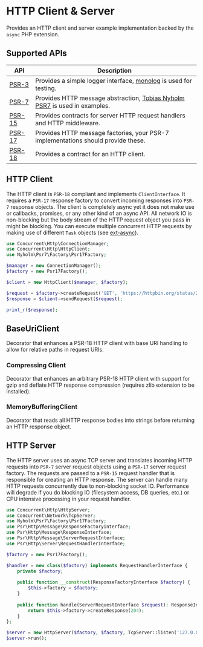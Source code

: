 # HTTP Client & Server

Provides an HTTP client and server example implementation backed by the `async` PHP extension.

## Supported APIs

| API | Description |
| --- | ----------- |
| [PSR-3](https://www.php-fig.org/psr/psr-3/) | Provides a simple logger interface, [monolog](https://github.com/Seldaek/monolog) is used for testing. |
| [PSR-7](https://www.php-fig.org/psr/psr-7/) | Provides HTTP message abstraction, [Tobias Nyholm PSR7](https://github.com/Nyholm/psr7) is used in examples. |
| [PSR-15](https://www.php-fig.org/psr/psr-15/) | Provides contracts for server HTTP request handlers and HTTP middleware. |
| [PSR-17](https://www.php-fig.org/psr/psr-17/) | Provides HTTP message factories, your PSR-7 implementations should provide these. |
| [PSR-18](https://www.php-fig.org/psr/psr-18/) | Provides a contract for an HTTP client. |

## HTTP Client

The HTTP client is `PSR-18` compliant and implements `ClientInterface`. It requires a `PSR-17` response factory to convert incoming responses into `PSR-7` response objects. The client is completely async yet it does not make use or callbacks, promises, or any other kind of an async API. All network IO is non-blocking but the body stream of the HTTP request object you pass in might be blocking. You can execute multiple concurrent HTTP requests by making use of different `Task` objects (see [ext-async](https://github.com/concurrent-php/ext-async)).

```php
use Concurrent\Http\ConnectionManager;
use Concurrent\Http\HttpClient;
use Nyholm\Psr7\Factory\Psr17Factory;

$manager = new ConnectionManager();
$factory = new Psr17Factory();

$client = new HttpClient($manager, $factory);

$request = $factory->createRequest('GET', 'https://httpbin.org/status/201');
$response = $client->sendRequest($request);

print_r($response);
```

## BaseUriClient

Decorator that enhances a PSR-18 HTTP client with base URI handling to allow for relative paths in request URIs.

### Compressing Client

Decorator that enhances an arbitrary PSR-18 HTTP client with support for gzip and deflate HTTP response compression (requires zlib extension to be installed).

### MemoryBufferingClient

Decorator that reads all HTTP response bodies into strings before returning an HTTP response object.

## HTTP Server

The HTTP server uses an async TCP server and translates incoming HTTP requests into `PSR-7` server request objects using a `PSR-17` server request factory. The requests are passed to a `PSR-15` request handler that is responsible for creating an HTTP response. The server can handle many HTTP requests concurrently due to non-blocking socket IO. Performance will degrade if you do blocking IO (filesystem access, DB queries, etc.) or CPU intensive processing in your request handler.

```php
use Concurrent\Http\HttpServer;
use Concurrent\Network\TcpServer;
use Nyholm\Psr7\Factory\Psr17Factory;
use Psr\Http\Message\ResponseFactoryInterface;
use Psr\Http\Message\ResponseInterface;
use Psr\Http\Message\ServerRequestInterface;
use Psr\Http\Server\RequestHandlerInterface;

$factory = new Psr17Factory();

$handler = new class($factory) implements RequestHandlerInterface {
    private $factory;
    
    public function __construct(ResponseFactoryInterface $factory) {
        $this->factory = $factory;
    }
    
    public function handle(ServerRequestInterface $request): ResponseInterface {
        return $this->factory->createResponse(204);
    }
};

$server = new HttpServer($factory, $factory, TcpServer::listen('127.0.0.1', 8080), $handler);
$server->run();
```
